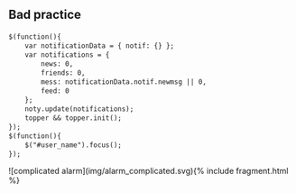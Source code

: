 ## Bad practice

<div class="scheme-wrap">
<pre><code class="javascript">$(function(){
    var notificationData = { notif: {} };
    var notifications = {
        news: 0,
        friends: 0,
        mess: notificationData.notif.newmsg || 0,
        feed: 0
    };
    noty.update(notifications);
    topper && topper.init();
});
$(function(){
    $("#user_name").focus();
});
</code></pre>
<div class="scheme-wrap_img" style="left: 45%">
![complicated alarm](img/alarm_complicated.svg){% include fragment.html %}
</div>
</div>